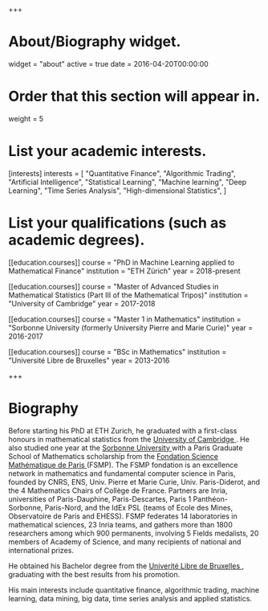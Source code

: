 +++
# About/Biography widget.
widget = "about"
active = true
date = 2016-04-20T00:00:00

# Order that this section will appear in.
weight = 5

# List your academic interests.
[interests]
  interests = [
    "Quantitative Finance",
    "Algorithmic Trading", 
    "Artificial Intelligence", 
    "Statistical Learning", 
    "Machine learning", 
    "Deep Learning",
    "Time Series Analysis", 
    "High-dimensional Statistics",
  ]

# List your qualifications (such as academic degrees).
[[education.courses]]
  course = "PhD in Machine Learning applied to Mathematical Finance"
  institution = "ETH Zürich"
  year = 2018-present

[[education.courses]]
  course = "Master of Advanced Studies in Mathematical Statistics (Part III of the Mathematical Tripos)"
  institution = "University of Cambridge"
  year = 2017-2018
  
[[education.courses]]
  course = "Master 1 in Mathematics"
  institution = "Sorbonne University (formerly University Pierre and Marie Curie)"
  year = 2016-2017

[[education.courses]]
  course = "BSc in Mathematics"
  institution = "Université Libre de Bruxelles"
  year = 2013-2016
 
+++

# Biography

<p>Before starting his PhD at ETH Zurich, he graduated with a first-class honours in mathematical statistics from the <a href="https://www.cam.ac.uk/"> University of Cambridge </a>. He also studied one year at the <a href="https://www.sorbonne-universite.fr/" target = "_blank"> Sorbonne University </a> with a Paris Graduate School of Mathematics scholarship from the <a href="https://www.sciencesmaths-paris.fr/" target="_blank"> Fondation Science Mathématique de Paris </a> (FSMP). The FSMP fondation is an excellence network in mathematics and fundamental computer science in Paris, founded by CNRS, ENS, Univ. Pierre et Marie Curie, Univ. Paris-Diderot, and the 4 Mathematics Chairs of Collège de France. Partners are Inria, universities of Paris-Dauphine, Paris-Descartes, Paris 1 Panthéon-Sorbonne, Paris-Nord, and the IdEx PSL (teams of Ecole des Mines, Observatoire de Paris and EHESS). FSMP federates 14 laboratories in mathematical sciences, 23 Inria teams, and gathers more than 1800 researchers among which 900 permanents, involving 5 Fields medalists, 20 members of Academy of Science, and many recipients of national and international prizes.</p>

<p>He obtained his Bachelor degree from the <a href="http://ulb.ac.be/" target="_blank"> Univerité Libre de Bruxelles </a>, graduating with the best results from his promotion. </p>

<p>His main interests include quantitative finance, algorithmic trading, machine learning, data mining, big data, time series analysis and applied statistics. </p>

